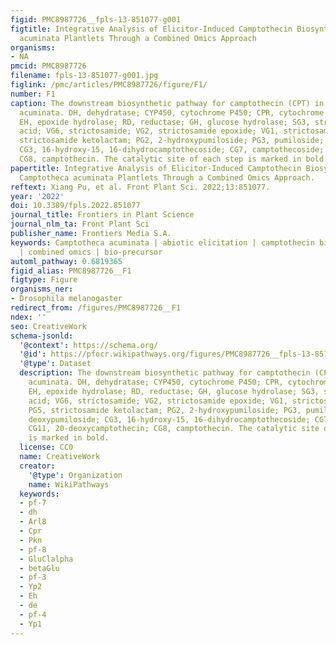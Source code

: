 ```yaml
---
figid: PMC8987726__fpls-13-851077-g001
figtitle: Integrative Analysis of Elicitor-Induced Camptothecin Biosynthesis in Camptotheca
  acuminata Plantlets Through a Combined Omics Approach
organisms:
- NA
pmcid: PMC8987726
filename: fpls-13-851077-g001.jpg
figlink: /pmc/articles/PMC8987726/figure/F1/
number: F1
caption: The downstream biosynthetic pathway for camptothecin (CPT) in Camptotheca
  acuminata. DH, dehydratase; CYP450, cytochrome P450; CPR, cytochrome P450 reductase;
  EH, epoxide hydrolase; RD, reductase; GH, glucose hydrolase; SG3, strictosidinic
  acid; VG6, strictosamide; VG2, strictosamide epoxide; VG1, strictosamide diol; PG5,
  strictosamide ketolactam; PG2, 2-hydroxypumiloside; PG3, pumiloside; CG4, deoxypumiloside;
  CG3, 16-hydroxy-15, 16-dihydrocamptothecoside; CG7, camptothecoside; CG11, 20-deoxycamptothecin;
  CG8, camptothecin. The catalytic site of each step is marked in bold.
papertitle: Integrative Analysis of Elicitor-Induced Camptothecin Biosynthesis in
  Camptotheca acuminata Plantlets Through a Combined Omics Approach.
reftext: Xiang Pu, et al. Front Plant Sci. 2022;13:851077.
year: '2022'
doi: 10.3389/fpls.2022.851077
journal_title: Frontiers in Plant Science
journal_nlm_ta: Front Plant Sci
publisher_name: Frontiers Media S.A.
keywords: Camptotheca acuminata | abiotic elicitation | camptothecin biosynthesis
  | combined omics | bio-precursor
automl_pathway: 0.6819365
figid_alias: PMC8987726__F1
figtype: Figure
organisms_ner:
- Drosophila melanogaster
redirect_from: /figures/PMC8987726__F1
ndex: ''
seo: CreativeWork
schema-jsonld:
  '@context': https://schema.org/
  '@id': https://pfocr.wikipathways.org/figures/PMC8987726__fpls-13-851077-g001.html
  '@type': Dataset
  description: The downstream biosynthetic pathway for camptothecin (CPT) in Camptotheca
    acuminata. DH, dehydratase; CYP450, cytochrome P450; CPR, cytochrome P450 reductase;
    EH, epoxide hydrolase; RD, reductase; GH, glucose hydrolase; SG3, strictosidinic
    acid; VG6, strictosamide; VG2, strictosamide epoxide; VG1, strictosamide diol;
    PG5, strictosamide ketolactam; PG2, 2-hydroxypumiloside; PG3, pumiloside; CG4,
    deoxypumiloside; CG3, 16-hydroxy-15, 16-dihydrocamptothecoside; CG7, camptothecoside;
    CG11, 20-deoxycamptothecin; CG8, camptothecin. The catalytic site of each step
    is marked in bold.
  license: CC0
  name: CreativeWork
  creator:
    '@type': Organization
    name: WikiPathways
  keywords:
  - pf-7
  - dh
  - Arl8
  - Cpr
  - Pkn
  - pf-8
  - GluClalpha
  - betaGlu
  - pf-3
  - Yp2
  - Eh
  - de
  - pf-4
  - Yp1
---
```

